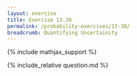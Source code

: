 ```yaml
---
layout: exercise
title: Exercise 13.30
permalink: /probability-exercises/13-30/
breadcrumb: Quantifying Uncertainity
---
```


{% include mathjax_support %}

<div><i class="arrow-up loader" data-chapter="probability-exercises" data-exercise="ex_30" data-rating="0"></i></div>
{% include_relative question.md %}
